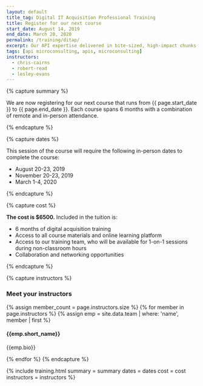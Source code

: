 ```yaml
---
layout: default
title_tag: Digital IT Acquisition Professional Training
title: Register for our next course
start_date: August 14, 2019
end_date: March 20, 2020
permalink: /training/ditap/
excerpt: Our API expertise delivered in bite-sized, high-impact chunks.
tags: [api microconsulting, apis, microconsulting]
instructors:
  - chris-cairns
  - robert-read
  - lesley-evans
---
```


{% capture summary %}
  <p>
    We are now registering for our next course that runs from {{ page.start_date }} to {{ page.end_date }}. Each course spans 6 months with a combination of remote and in-person attendance. 
  </p>
{% endcapture %}

{% capture dates %}
  <p>
    This session of the course will require the following in-person dates to complete the course:
  </p>
  <ul>
    <li>August 20-23, 2019</li>
    <li>November 20-23, 2019</li>
    <li>March 1-4, 2020</li>
  </ul>
{% endcapture %}

{% capture cost %}
  <p>
    <strong>The cost is $6500.</strong> Included in the tuition is:
  </p>
  <ul>
    <li>6 months of digital acquisition training</li>
    <li>Access to all course materials and online learning platform</li>
    <li>Access to our training team, who will be available for 1-on-1 sessions during non-classroom hours</li>
    <li>Collaboration and networking opportunities</li>
  </ul>
{% endcapture %}

{% capture instructors %}
  <h3>Meet your instructors</h3>
  {% assign member_count = page.instructors.size %}
  {% for member in page.instructors %}
    {% assign emp = site.data.team | where: 'name', member | first %}
    <div class="row mt-4">
      <div class="col-sm-4">
        <div role="img" class="employee-img" style="background-image: url({{emp.image}});" title="Photo of {{emp.short_name}}"></div>
      </div>
      <div class="col-sm-8">
        <div class="p-sm-3">
          <h4 class="mb-3">{{emp.short_name}}</h4>
          <p>{{emp.bio}}</p>
        </div>
      </div>
    </div>
  {% endfor %}
{% endcapture %}

{% include training.html
  summary = summary
  dates = dates
  cost = cost
  instructors = instructors
%}